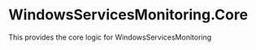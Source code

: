 WindowsServicesMonitoring.Core
==============================

This provides the core logic for WindowsServicesMonitoring
